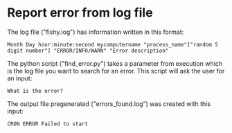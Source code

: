 # Report error from log file

The log file ("fishy.log") has information written in this format:

```Month Day hour:minute:second mycomputername "process_name"["random 5 digit number"] "ERROR/INFO/WARN" "Error description"```

The python script ("find_error.py") takes a parameter from execution which is the log file you want to search for an error. This script will ask the user for an input:

```What is the error? ```

The output file pregenerated ("errors_found.log") was created with this input:

```CRON ERROR Failed to start```
